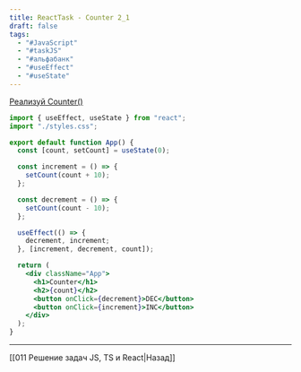 ```yaml
---
title: ReactTask - Counter 2_1
draft: false
tags:
  - "#JavaScript"
  - "#taskJS"
  - "#альфабанк"
  - "#useEffect"
  - "#useState"
---
```

[Реализуй Counter()](https://codesandbox.io/s/reacttask-counter-2-1-sxr78t?file=/src/App.js)

```jsx
import { useEffect, useState } from "react";
import "./styles.css";

export default function App() {
  const [count, setCount] = useState(0);

  const increment = () => {
    setCount(count + 10);
  };

  const decrement = () => {
    setCount(count - 10);
  };

  useEffect(() => {
    decrement, increment;
  }, [increment, decrement, count]);

  return (
    <div className="App">
      <h1>Counter</h1>
      <h2>{count}</h2>
      <button onClick={decrement}>DEC</button>
      <button onClick={increment}>INC</button>
    </div>
  );
}
```

___

[[011 Решение задач JS, TS и React|Назад]]